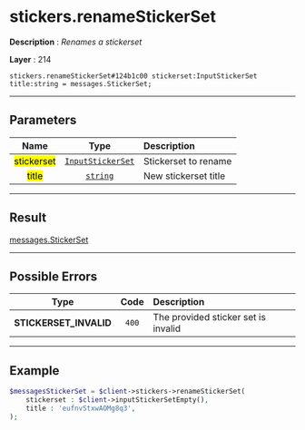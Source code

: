 # stickers.renameStickerSet

**Description** : *Renames a stickerset*

**Layer** : 214

```tl
stickers.renameStickerSet#124b1c00 stickerset:InputStickerSet title:string = messages.StickerSet;
```

---

## Parameters

| Name | Type | Description |
| :---: | :---: | :--- |
| <mark>stickerset</mark> | [`InputStickerSet`](type/InputStickerSet) | Stickerset to rename |
| <mark>title</mark> | [`string`](type/string) | New stickerset title |

---

## Result

[messages.StickerSet](type/messages.StickerSet)

---

## Possible Errors

| Type | Code | Description |
| :---: | :---: | :--- |
| **STICKERSET_INVALID** | `400` | The provided sticker set is invalid |

---

## Example

```php
$messagesStickerSet = $client->stickers->renameStickerSet(
	stickerset : $client->inputStickerSetEmpty(),
	title : 'eufnvStxwAOMg8q3',
);
```